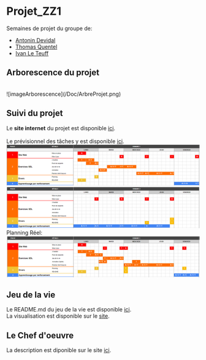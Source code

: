 # Projet_ZZ1

Semaines de projet du groupe de: <br/>
- [Antonin Devidal](/Exos/Antonin)<br/>
- [Thomas Quentel](/Exos/Thomas)<br/>
- [Ivan Le Teuff](/Exos/Ivan)<br/>


## Arborescence du projet 
<br/>
![imageArborescence](/Doc/ArbreProjet.png)

## Suivi du projet
Le **site internet** du projet est disponible [ici](https://perso.isima.fr/~andevidal/projet-zz1-site-web/index.html).<br/>
<br/>
Le prévisionnel des tâches y est disponible [ici](https://docs.google.com/spreadsheets/d/1pQb_vgpYiH-1lMi-Ei_bwUvD5HuP0eKORAUapyPOiqM/edit?usp=sharing).
![imagePlanningPrevisionnel](/Doc/planning_previsionnel.png)
![imagePlanningPrevisionnelS2](/Doc/planning_previsionnel_S2.png)
<br/>Planning Réel:
![imagePlanningReel](/Doc/planning_reel.png)

## Jeu de la vie
Le README.md du jeu de la vie est disponible [ici](/JeuxDeLaVie/README.md).<br/>
La visualisation est disponible sur le [site](https://perso.isima.fr/~andevidal/projet-zz1-site-web/JeuDeLaVie.html).<br/>

## Le Chef d'oeuvre
La description est diponible sur le site [ici](https://perso.isima.fr/~andevidal/projet-zz1-site-web/ChefOeuvre.html).<br/>




